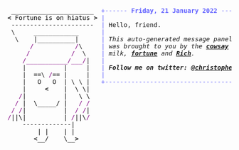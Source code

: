 <pre style="font-family:Menlo,'DejaVu Sans Mono',consolas,'Courier New',monospace"> ______________________  <span style="color: #5f5fff; text-decoration-color: #5f5fff">+------ </span><span style="color: #5f5fff; text-decoration-color: #5f5fff; font-weight: bold">Friday, 21 January 2022</span><span style="color: #5f5fff; text-decoration-color: #5f5fff"> -------+</span> <a href="https://www.informatik.uni-leipzig.de/~akiki/">Christopher Akiki</a>                
<span style="font-weight: bold">&lt;</span><span style="color: #000000; text-decoration-color: #000000"> Fortune is on hiatus </span><span style="font-weight: bold">&gt;</span> <span style="color: #5f5fff; text-decoration-color: #5f5fff">|</span>                                      <span style="color: #5f5fff; text-decoration-color: #5f5fff">|</span> ┣━━ Interests                    
 ----------------------  <span style="color: #5f5fff; text-decoration-color: #5f5fff">|</span> Hello, friend.                       <span style="color: #5f5fff; text-decoration-color: #5f5fff">|</span> ┃   ┣━━ My cat                   
 \     ____________      <span style="color: #5f5fff; text-decoration-color: #5f5fff">|</span>                                      <span style="color: #5f5fff; text-decoration-color: #5f5fff">|</span> ┃   ┣━━ Representation Learning  
  \    |__________|      <span style="color: #5f5fff; text-decoration-color: #5f5fff">|</span> <span style="font-style: italic">This auto-generated message panel </span>   <span style="color: #5f5fff; text-decoration-color: #5f5fff">|</span> ┃   ┣━━ Language Generation      
      <span style="color: #800080; text-decoration-color: #800080">/</span>           <span style="color: #800080; text-decoration-color: #800080">/</span>\     <span style="color: #5f5fff; text-decoration-color: #5f5fff">|</span> <span style="font-style: italic">was brought to you by the </span><span style="font-weight: bold; font-style: italic"><a href="https://en.wikipedia.org/wiki/Cowsay">cowsay</a></span><span style="font-style: italic"> </span>    <span style="color: #5f5fff; text-decoration-color: #5f5fff">|</span> ┃   ┣━━ Text Mining              
     <span style="color: #800080; text-decoration-color: #800080">/</span>           <span style="color: #800080; text-decoration-color: #800080">/</span>  \    <span style="color: #5f5fff; text-decoration-color: #5f5fff">|</span> <span style="font-style: italic">milk, </span><span style="font-weight: bold; font-style: italic"><a href="https://en.wikipedia.org/wiki/Fortune_(Unix)">fortune</a></span><span style="font-style: italic"> and </span><span style="font-weight: bold; font-style: italic"><a href="https://github.com/willmcgugan/rich">Rich</a></span><span style="font-style: italic">. </span>             <span style="color: #5f5fff; text-decoration-color: #5f5fff">|</span> ┃   ┣━━ Dataset Creation         
    <span style="color: #800080; text-decoration-color: #800080">/___________/___/</span>|   <span style="color: #5f5fff; text-decoration-color: #5f5fff">|</span>                                      <span style="color: #5f5fff; text-decoration-color: #5f5fff">|</span> ┃   ┗━━ TODO                     
    |          |     |   <span style="color: #5f5fff; text-decoration-color: #5f5fff">|</span> <span style="font-weight: bold; font-style: italic">Follow me on twitter: </span><span style="font-weight: bold; font-style: italic"><a href="https://twitter.com/christopher">@christopher</a></span>   <span style="color: #5f5fff; text-decoration-color: #5f5fff">|</span> ┣━━ Past Lives                   
    |  ==\ <span style="color: #800080; text-decoration-color: #800080">/</span>== |     |   <span style="color: #5f5fff; text-decoration-color: #5f5fff">|</span>                                      <span style="color: #5f5fff; text-decoration-color: #5f5fff">|</span> ┃   ┣━━ Sociocultural antropology
    |   O   O  | \ \ |   <span style="color: #5f5fff; text-decoration-color: #5f5fff">+--------------------------------------+</span> ┃   ┗━━ Network Engineering      
    |     <span style="font-weight: bold">&lt;</span><span style="color: #000000; text-decoration-color: #000000">    |  \ \|</span>                                            ┣━━ Current Location             
<span style="color: #000000; text-decoration-color: #000000">   </span><span style="color: #800080; text-decoration-color: #800080">/</span><span style="color: #000000; text-decoration-color: #000000">|          |   \ \</span>                                            ┃   ┗━━ Leipzig, Germany         
<span style="color: #000000; text-decoration-color: #000000">  </span><span style="color: #800080; text-decoration-color: #800080">/</span><span style="color: #000000; text-decoration-color: #000000"> |  \_____/ |   </span><span style="color: #800080; text-decoration-color: #800080">/</span><span style="color: #000000; text-decoration-color: #000000"> </span><span style="color: #800080; text-decoration-color: #800080">/</span>                                            ┗━━ Previous Locations           
<span style="color: #000000; text-decoration-color: #000000"> </span><span style="color: #800080; text-decoration-color: #800080">/</span><span style="color: #000000; text-decoration-color: #000000"> </span><span style="color: #800080; text-decoration-color: #800080">/</span><span style="color: #000000; text-decoration-color: #000000">|          |  </span><span style="color: #800080; text-decoration-color: #800080">/</span><span style="color: #000000; text-decoration-color: #000000"> </span><span style="color: #800080; text-decoration-color: #800080">/</span><span style="color: #000000; text-decoration-color: #000000">|</span>                                                ┣━━ Durham, England          
<span style="color: #800080; text-decoration-color: #800080">/</span><span style="color: #000000; text-decoration-color: #000000">||\|          | </span><span style="color: #800080; text-decoration-color: #800080">/</span><span style="color: #000000; text-decoration-color: #000000">||\</span><span style="color: #800080; text-decoration-color: #800080">/</span>                                                ┗━━ Zouk Mikael, Lebanon     
<span style="color: #000000; text-decoration-color: #000000">    -------------|   </span>                                                                              
<span style="color: #000000; text-decoration-color: #000000">        | |    | | </span>                                                                                
<span style="color: #000000; text-decoration-color: #000000">       &lt;__/    \__</span><span style="font-weight: bold">&gt;</span>                                                                                
                                                                                                   
</pre>

